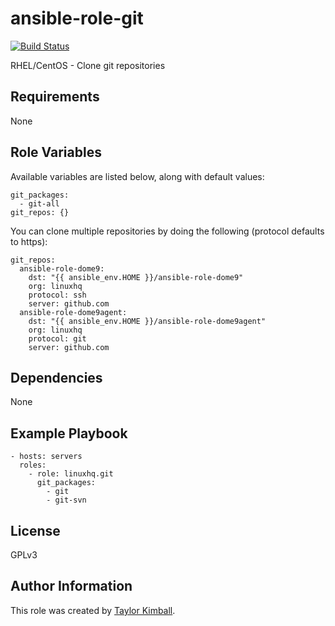# ansible-role-git

[![Build Status](https://travis-ci.org/linuxhq/ansible-role-git.svg?branch=master)](https://travis-ci.org/linuxhq/ansible-role-git)

RHEL/CentOS - Clone git repositories

## Requirements

None

## Role Variables

Available variables are listed below, along with default values:

    git_packages:
      - git-all
    git_repos: {}

You can clone multiple repositories by doing the following (protocol defaults to https):

    git_repos:
      ansible-role-dome9:
        dst: "{{ ansible_env.HOME }}/ansible-role-dome9"
        org: linuxhq
        protocol: ssh
        server: github.com
      ansible-role-dome9agent:
        dst: "{{ ansible_env.HOME }}/ansible-role-dome9agent"
        org: linuxhq
        protocol: git
        server: github.com

## Dependencies

None

## Example Playbook

    - hosts: servers
      roles:
        - role: linuxhq.git
          git_packages:
            - git
            - git-svn

## License

GPLv3

## Author Information

This role was created by [Taylor Kimball](http://www.linuxhq.org).
